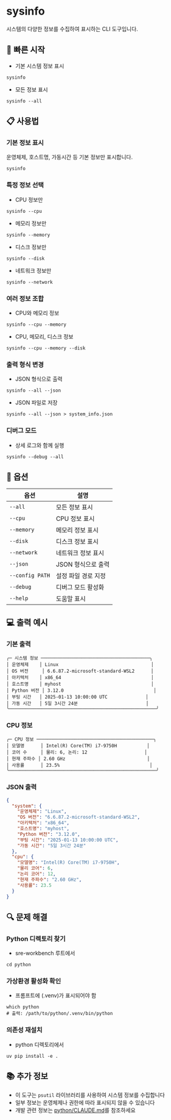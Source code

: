 # sysinfo
시스템의 다양한 정보를 수집하여 표시하는 CLI 도구입니다.



## 🚀 빠른 시작
- 기본 시스템 정보 표시
```shell
sysinfo
```

- 모든 정보 표시
```shell
sysinfo --all
```



## 📋 사용법
### 기본 정보 표시
운영체제, 호스트명, 가동시간 등 기본 정보만 표시합니다.
```shell
sysinfo
```

### 특정 정보 선택
- CPU 정보만
```shell
sysinfo --cpu
```

- 메모리 정보만
```shell
sysinfo --memory
```

- 디스크 정보만
```shell
sysinfo --disk
```

- 네트워크 정보만
```shell
sysinfo --network
```

### 여러 정보 조합
- CPU와 메모리 정보
```shell
sysinfo --cpu --memory
```

- CPU, 메모리, 디스크 정보
```shell
sysinfo --cpu --memory --disk
```

### 출력 형식 변경
- JSON 형식으로 출력
```shell
sysinfo --all --json
```

- JSON 파일로 저장
```shell
sysinfo --all --json > system_info.json
```

### 디버그 모드
- 상세 로그와 함께 실행
```shell
sysinfo --debug --all
```



## 🔧 옵션
| 옵션 | 설명 |
|------|------|
| `--all` | 모든 정보 표시 |
| `--cpu` | CPU 정보 표시 |
| `--memory` | 메모리 정보 표시 |
| `--disk` | 디스크 정보 표시 |
| `--network` | 네트워크 정보 표시 |
| `--json` | JSON 형식으로 출력 |
| `--config PATH` | 설정 파일 경로 지정 |
| `--debug` | 디버그 모드 활성화 |
| `--help` | 도움말 표시 |



## 💻 출력 예시
### 기본 출력
```
╭─ 시스템 정보 ────────────────────────────────────────╮
│ 운영체제    │ Linux                                  │
│ OS 버전     │ 6.6.87.2-microsoft-standard-WSL2      │
│ 아키텍처    │ x86_64                                 │
│ 호스트명    │ myhost                                 │
│ Python 버전 │ 3.12.0                                 │
│ 부팅 시간   │ 2025-01-13 10:00:00 UTC              │
│ 가동 시간   │ 5일 3시간 24분                         │
╰──────────────────────────────────────────────────────╯
```

### CPU 정보
```
╭─ CPU 정보 ───────────────────────────────────────────╮
│ 모델명      │ Intel(R) Core(TM) i7-9750H           │
│ 코어 수     │ 물리: 6, 논리: 12                     │
│ 현재 주파수 │ 2.60 GHz                              │
│ 사용률      │ 23.5%                                 │
╰──────────────────────────────────────────────────────╯
```

### JSON 출력
```json
{
  "system": {
    "운영체제": "Linux",
    "OS 버전": "6.6.87.2-microsoft-standard-WSL2",
    "아키텍처": "x86_64",
    "호스트명": "myhost",
    "Python 버전": "3.12.0",
    "부팅 시간": "2025-01-13 10:00:00 UTC",
    "가동 시간": "5일 3시간 24분"
  },
  "cpu": {
    "모델명": "Intel(R) Core(TM) i7-9750H",
    "물리 코어": 6,
    "논리 코어": 12,
    "현재 주파수": "2.60 GHz",
    "사용률": 23.5
  }
}
```



## 🔍 문제 해결
### Python 디렉토리 찾기
- sre-workbench 루트에서
```shell
cd python
```

### 가상환경 활성화 확인
- 프롬프트에 (.venv)가 표시되어야 함
```shell
which python
# 출력: /path/to/python/.venv/bin/python
```

### 의존성 재설치
- python 디렉토리에서
```shell
uv pip install -e .
```



## 📚 추가 정보
- 이 도구는 `psutil` 라이브러리를 사용하여 시스템 정보를 수집합니다
- 일부 정보는 운영체제나 권한에 따라 표시되지 않을 수 있습니다
- 개발 관련 정보는 [python/CLAUDE.md](../CLAUDE.md)를 참조하세요
